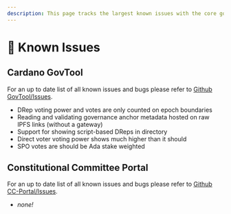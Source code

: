 ```yaml
---
description: This page tracks the largest known issues with the core governance tools
---
```


# 🚨 Known Issues

## Cardano GovTool

For an up to date list of all known issues and bugs please refer to [Github GovTool/Issues](https://github.com/IntersectMBO/govtool/issues).

* DRep voting power and votes are only counted on epoch boundaries
* Reading and validating governance anchor metadata hosted on raw IPFS links (without a gateway)
* Support for showing script-based DReps in directory
* Direct voter voting power shows much higher than it should
* SPO votes are should be Ada stake weighted

## Constitutional Committee Portal

For an up to date list of all known issues and bugs please refer to [Github CC-Portal/Issues](https://github.com/IntersectMBO/cc-portal/issues).

* _none!_
